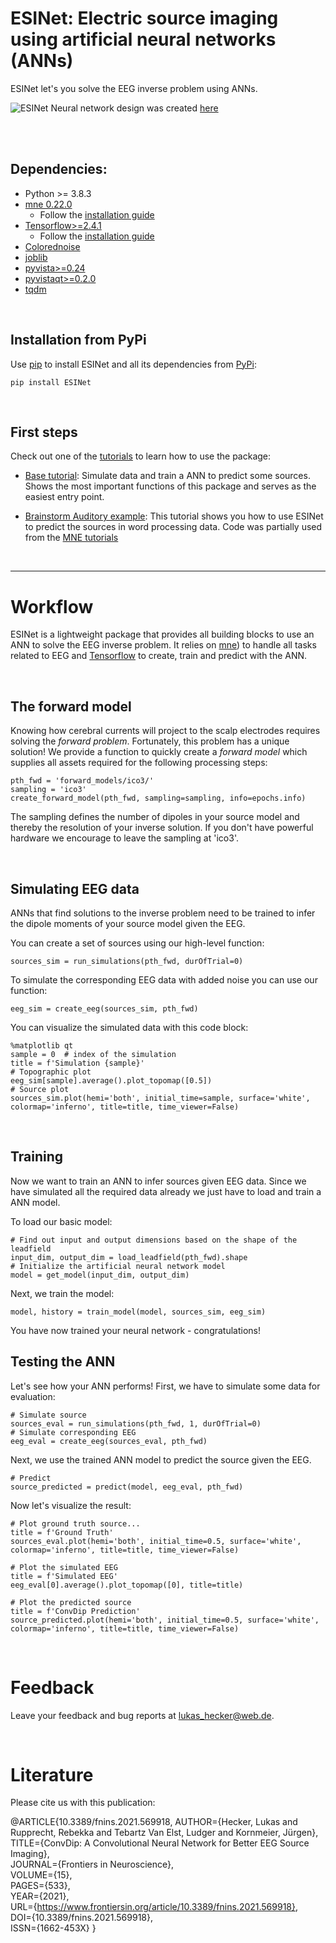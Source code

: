 # ESINet: Electric source imaging using artificial neural networks (ANNs)

ESINet let's you solve the EEG inverse problem using ANNs.

![ESINet](/assets/ESINet.png)
Neural network design was created [here](http://alexlenail.me/NN-SVG/index.html)

<br/><br/>

## Dependencies:
* Python >= 3.8.3
* [mne 0.22.0](https://mne.tools/stable/index.html)
  * Follow the [installation guide](https://mne.tools/stable/install/mne_python.html#installing-mne-python-and-its-dependencies)
* [Tensorflow>=2.4.1](https://www.tensorflow.org/)
  * Follow the [installation guide](https://www.tensorflow.org/install)
* [Colorednoise](https://github.com/felixpatzelt/colorednoise)
* [joblib](https://joblib.readthedocs.io/en/latest/#)
* [pyvista>=0.24](https://docs.pyvista.org/)
* [pyvistaqt>=0.2.0](https://qtdocs.pyvista.org/)
* [tqdm](https://github.com/tqdm/tqdm)

<br/>

## Installation from PyPi
Use [pip](https://pip.pypa.io/en/stable/) to install ESINet and all its
dependencies from [PyPi](https://pypi.org/):

```
pip install ESINet
```

<br/>

## First steps

Check out one of the [tutorials](tutorials/) to learn how to use the package:

* [Base tutorial](tutorials/tutorial.ipynb): Simulate data and train a ANN to predict some sources. Shows the most important functions of this package and serves as the easiest entry point.
  
* [Brainstorm Auditory example](tutorials/brainstorm_auditory_example.ipynb): This tutorial shows you how to use ESINet to predict the sources in word processing data. Code was partially used from the [MNE tutorials](https://mne.tools/stable/auto_tutorials/sample-datasets/plot_brainstorm_auditory.html?highlight=brainstorm)
 
<br/>

---
# Workflow
ESINet is a lightweight package that provides all building blocks to use an ANN
to solve the EEG inverse problem. It relies on
[mne](https://mne.tools/stable/index.html)) to handle all tasks
related to EEG and [Tensorflow](https://www.tensorflow.org/) to create, train
and predict with the ANN.

<br/>

## The forward model
Knowing how cerebral currents will project to the scalp electrodes requires solving the *forward problem*. Fortunately, this problem has a unique solution! We provide a function to quickly create a *forward model* which supplies all assets required for the following processing steps:

```
pth_fwd = 'forward_models/ico3/'
sampling = 'ico3'
create_forward_model(pth_fwd, sampling=sampling, info=epochs.info)
```
The sampling defines the number of dipoles in your source model and thereby the resolution of your inverse solution. If you don't have powerful hardware we encourage to leave the sampling at 'ico3'.

<br/>

## Simulating EEG data
ANNs that find solutions to the inverse problem need to be trained to infer the dipole moments of your source model given the EEG.

You can create a set of sources using our high-level function:
```
sources_sim = run_simulations(pth_fwd, durOfTrial=0)
```

To simulate the corresponding EEG data with added noise you can use our function:
```
eeg_sim = create_eeg(sources_sim, pth_fwd)
```

You can visualize the simulated data with this code block:
```
%matplotlib qt
sample = 0  # index of the simulation
title = f'Simulation {sample}'
# Topographic plot
eeg_sim[sample].average().plot_topomap([0.5])
# Source plot
sources_sim.plot(hemi='both', initial_time=sample, surface='white', colormap='inferno', title=title, time_viewer=False)
```

<br/>

## Training
Now we want to train an ANN to infer sources given EEG data. Since we have simulated all the required data already we just have to load and train a ANN model.

To load our basic model:

```
# Find out input and output dimensions based on the shape of the leadfield 
input_dim, output_dim = load_leadfield(pth_fwd).shape
# Initialize the artificial neural network model
model = get_model(input_dim, output_dim)
```
Next, we train the model:
```
model, history = train_model(model, sources_sim, eeg_sim)
```

You have now trained your neural network - congratulations!

## Testing the ANN
Let's see how your ANN performs!
First, we have to simulate some data for evaluation:
```
# Simulate source
sources_eval = run_simulations(pth_fwd, 1, durOfTrial=0)
# Simulate corresponding EEG
eeg_eval = create_eeg(sources_eval, pth_fwd)
```
Next, we use the trained ANN model to predict the source given the EEG.

```
# Predict
source_predicted = predict(model, eeg_eval, pth_fwd)
```

Now let's visualize the result:
```
# Plot ground truth source...
title = f'Ground Truth'
sources_eval.plot(hemi='both', initial_time=0.5, surface='white', colormap='inferno', title=title, time_viewer=False)

# Plot the simulated EEG
title = f'Simulated EEG'
eeg_eval[0].average().plot_topomap([0], title=title)

# Plot the predicted source
title = f'ConvDip Prediction'
source_predicted.plot(hemi='both', initial_time=0.5, surface='white', colormap='inferno', title=title, time_viewer=False)

```

<br/>

# Feedback
Leave your feedback and bug reports at lukas_hecker@web.de.

<br/>

# Literature
Please cite us with this publication:

@ARTICLE{10.3389/fnins.2021.569918,
AUTHOR={Hecker, Lukas and Rupprecht, Rebekka and Tebartz Van Elst, Ludger and Kornmeier, Jürgen},   
TITLE={ConvDip: A Convolutional Neural Network for Better EEG Source Imaging},      
JOURNAL={Frontiers in Neuroscience},      
VOLUME={15},      
PAGES={533},     
YEAR={2021},      
URL={https://www.frontiersin.org/article/10.3389/fnins.2021.569918},       
DOI={10.3389/fnins.2021.569918},      
ISSN={1662-453X}
}
